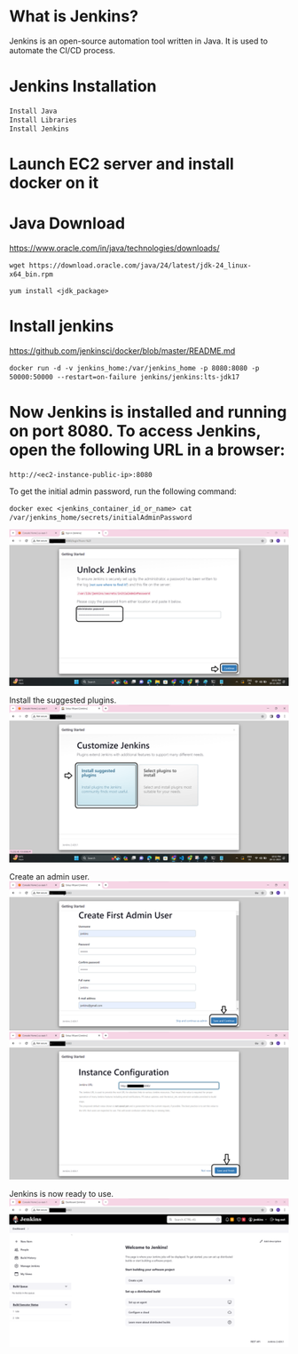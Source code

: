 # What is Jenkins?

Jenkins is an open-source automation tool written in Java. It is used to automate the CI/CD process.

# Jenkins Installation

    Install Java
    Install Libraries
    Install Jenkins

# Launch EC2 server and install docker on it

# Java Download
https://www.oracle.com/in/java/technologies/downloads/

```Copy
wget https://download.oracle.com/java/24/latest/jdk-24_linux-x64_bin.rpm
```

```Copy
yum install <jdk_package>
```

# Install jenkins
https://github.com/jenkinsci/docker/blob/master/README.md

```Copy
docker run -d -v jenkins_home:/var/jenkins_home -p 8080:8080 -p 50000:50000 --restart=on-failure jenkins/jenkins:lts-jdk17
```

# Now Jenkins is installed and running on port 8080. To access Jenkins, open the following URL in a browser:

```Copy
http://<ec2-instance-public-ip>:8080
```

To get the initial admin password, run the following command:

```Copy
docker exec <jenkins_container_id_or_name> cat /var/jenkins_home/secrets/initialAdminPassword
```
![alt text](285498031-a1074f73-208f-4dca-807c-72fc457942d0.png)

Install the suggested plugins.
![alt text](285498057-1581bdb7-f27b-478a-b621-75f42e399ddf.png)

Create an admin user. 
![alt text](285498082-0d423304-d815-48f2-bc8b-f86fbada4d6f.png)
![alt text](285498116-b953738a-dc3d-4ebb-9e2a-3b262a3e6191.png)

Jenkins is now ready to use. 
![alt text](285498306-be442fdc-7040-43c7-b0d7-c21bf7831d55.png)

